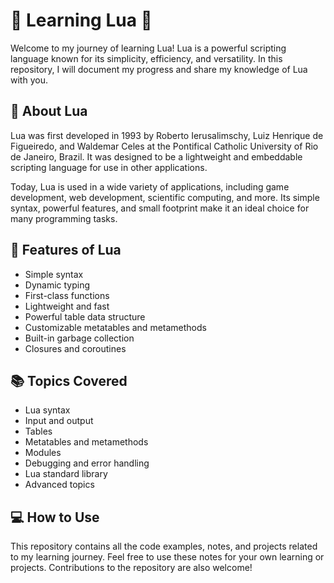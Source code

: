 # 🚀 Learning Lua 🌙

Welcome to my journey of learning Lua! Lua is a powerful scripting language known for its simplicity, efficiency, and versatility. In this repository, I will document my progress and share my knowledge of Lua with you.

## 📖 About Lua

Lua was first developed in 1993 by Roberto Ierusalimschy, Luiz Henrique de Figueiredo, and Waldemar Celes at the Pontifical Catholic University of Rio de Janeiro, Brazil. It was designed to be a lightweight and embeddable scripting language for use in other applications.

Today, Lua is used in a wide variety of applications, including game development, web development, scientific computing, and more. Its simple syntax, powerful features, and small footprint make it an ideal choice for many programming tasks.

## 🚀 Features of Lua

- Simple syntax
- Dynamic typing
- First-class functions
- Lightweight and fast
- Powerful table data structure
- Customizable metatables and metamethods
- Built-in garbage collection
- Closures and coroutines

## 📚 Topics Covered

- Lua syntax
- Input and output
- Tables
- Metatables and metamethods
- Modules
- Debugging and error handling
- Lua standard library
- Advanced topics

## 💻 How to Use

This repository contains all the code examples, notes, and projects related to my learning journey. Feel free to use these notes for your own learning or projects. Contributions to the repository are also welcome!
